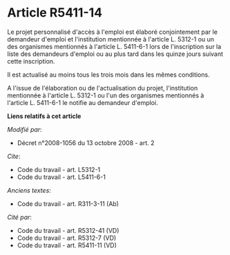 # Article R5411-14

Le projet personnalisé d'accès à l'emploi est élaboré conjointement par le demandeur d'emploi et l'institution mentionnée à
l'article L. 5312-1 ou un des organismes mentionnés à l'article L. 5411-6-1 lors de l'inscription sur la liste des demandeurs
d'emploi ou au plus tard dans les quinze jours suivant cette inscription. 

Il est actualisé au moins tous les trois mois dans les mêmes conditions.

A l'issue de l'élaboration ou de l'actualisation du projet, l'institution mentionnée à l'article L. 5312-1 ou l'un des
organismes mentionnés à l'article L. 5411-6-1 le notifie au demandeur d'emploi.

**Liens relatifs à cet article**

_Modifié par_:

  - Décret n°2008-1056 du 13 octobre 2008 - art. 2

_Cite_:

  - Code du travail - art. L5312-1
  - Code du travail - art. L5411-6-1

_Anciens textes_:

  - Code du travail - art. R311-3-11 (Ab)

_Cité par_:

  - Code du travail - art. R5312-41 (VD)
  - Code du travail - art. R5312-7 (VD)
  - Code du travail - art. R5411-11 (VD)
